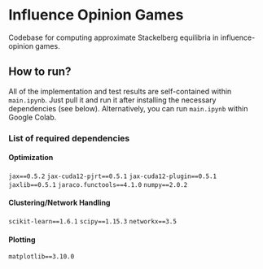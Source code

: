 # Influence Opinion Games
Codebase for computing approximate Stackelberg equilibria in influence-opinion games.

## How to run?
All of the implementation and test results are self-contained within `main.ipynb`. Just pull it and run it after installing the necessary dependencies (see below). Alternatively, you can run `main.ipynb` within Google Colab.

### List of required dependencies
#### Optimization
`jax==0.5.2`
`jax-cuda12-pjrt==0.5.1`
`jax-cuda12-plugin==0.5.1`
`jaxlib==0.5.1`
`jaraco.functools==4.1.0`
`numpy==2.0.2`
#### Clustering/Network Handling
`scikit-learn==1.6.1`
`scipy==1.15.3`
`networkx==3.5`
#### Plotting
`matplotlib==3.10.0`
